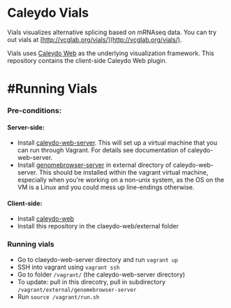 # Caleydo Vials

Vials visualizes alternative splicing based on mRNAseq data. You can try out vials at [http://vcglab.org/vials/](http://vcglab.org/vials/).

Vials uses [Caleydo Web](https://github.com/Caleydo/caleydo-web/) as the underlying visualization framework. This repository contains the client-side Caleydo Web plugin. 

# #Running Vials

### Pre-conditions: 
#### Server-side:
 * Install [caleydo-web-server](https://github.com/Caleydo/caleydo-web-server). This will set up a virtual machine that you can run through Vagrant. For details see documentation of caleydo-web-server.
 * Install [genomebrowser-server](https://github.com/Caleydo/genomebrowser-server) in external directory of caleydo-web-server. This should be installed within the vagrant virtual machine, especially when you're working on a non-unix system, as the OS on the VM is a Linux and you could mess up line-endings otherwise.
 
#### Client-side:
 * Install [caleydo-web](https://github.com/Caleydo/caleydo-web)
 * Install this repository in the claeydo-web/external folder

### Running vials
* Go to claeydo-web-server directory and run `vagrant up`
* SSH into vagrant using `vagrant ssh`
* Go to folder `/vagrant/` (the caleydo-web-server directory)
* To update: pull in this direcotry, pull in subdirectory `/vagrant/external/genomebrowser-server`
* Run `source /vagrant/run.sh`




